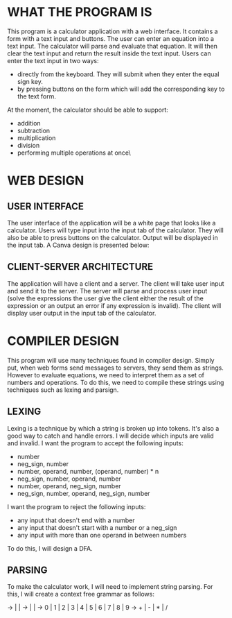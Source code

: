 # WHAT THE PROGRAM IS

This program is a calculator application with a web interface. It contains a form with a text input and buttons. The user can enter an equation into a text input. The calculator will parse and evaluate that equation. It will then clear the text input and return the result inside the text input. Users can enter the text input in two ways:

- directly from the keyboard. They will submit when they enter the equal sign key.
- by pressing buttons on the form which will add the corresponding key to the text form.

At the moment, the calculator should be able to support:
- addition
- subtraction
- multiplication
- division
- performing multiple operations at once\

# WEB DESIGN

## USER INTERFACE

The user interface of the application will be a white page that looks like a calculator. Users will type input into the input tab of the calculator. They will also be able to press buttons on the calculator. Output will be displayed in the input tab. A Canva design is presented below:

## CLIENT-SERVER ARCHITECTURE

The application will have a client and a server. The client will take user input and send it to the server. The server will parse and process user input (solve the expressions the user give the client either the result of the expression or an output an error if any expression is invalid). The client will display user output in the input tab of the calculator.

# COMPILER DESIGN

This program will use many techniques found in compiler design. Simply put, when web forms send messages to servers, they send them as strings. However to evaluate equations, we need to interpret them as a set of numbers and operations. To do this, we need to compile these strings using techniques such as lexing and parsign.

## LEXING

Lexing is a technique by which a string is broken up into tokens. It's also a good way to catch and handle errors. I will decide which inputs are valid and invalid. I want the program to accept the following inputs:

- number
- neg_sign, number
- number, operand, number, (operand, number) * n
- neg_sign, number, operand, number
- number, operand, neg_sign, number
- neg_sign, number, operand, neg_sign, number

I want the program to reject the following inputs:

- any input that doesn't end with a number
- any input that doesn't start with a number or a neg_sign
- any input with more than one operand in between numbers

To do this, I will design a DFA.

## PARSING

To make the calculator work, I will need to implement string parsing. For this, I will create a context free grammar as follows:

<expression> -> <number> | <number><operand><number> | <number><operand><expression>
<number> -> <digit> | <digit><digit> | <digit><number>
<digit> -> 0 | 1 | 2 | 3 | 4 | 5 | 6 | 7 | 8 | 9
<operand> -> + | - | * | /